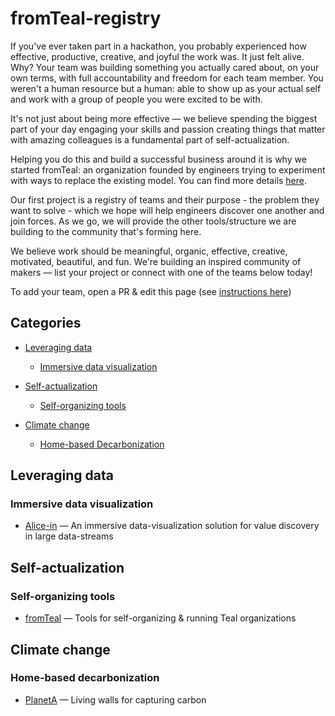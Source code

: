 # fromTeal-registry
If you've ever taken part in a hackathon, you probably experienced how effective, productive, creative, and joyful the work was. It just felt alive. Why? Your team was building something you actually cared about, on your own terms, with full accountability and freedom for each team member. You weren't a human resource but a human: able to show up as your actual self and work with a group of people you were excited to be with.

It's not just about being more effective — we believe spending the biggest part of your day engaging your skills and passion creating things that matter with amazing colleagues is a fundamental part of self-actualization.

Helping you do this and build a successful business around it is why we started fromTeal: an organization founded by engineers trying to experiment with ways to replace the existing model. You can find more details [here](idea.md).

Our first project is a registry of teams and their purpose - the problem they want to solve - which we hope will help engineers discover one another and join forces. As we go, we will provide the other tools/structure we are building to the community that's forming here. 

We believe work should be meaningful, organic, effective, creative, motivated, beautiful, and fun. We're building an inspired community of makers — list your project or connect with one of the teams below today!


To add your team, open a PR & edit this page (see [instructions here](instructions.md)) 


## Categories

<!-- toc -->

- [Leveraging data](#leveraging-data)
  * [Immersive data visualization](#immersive-data-visualization)

- [Self-actualization](#self-actualization)
  * [Self-organizing tools](#self-organizing-tools)

- [Climate change](#climate-change)
  * [Home-based Decarbonization](#home-based-decarbonization)
  
<!-- tocstop -->

## Leveraging data


### Immersive data visualization

* [Alice-in](https://alice.in) — An immersive data-visualization solution for value discovery in large data-streams


## Self-actualization


### Self-organizing tools

* [fromTeal](https://fromteal.com) — Tools for self-organizing & running Teal organizations



## Climate change


### Home-based decarbonization
* [PlanetA](https://planet-a.xyz) — Living walls for capturing carbon

